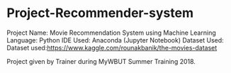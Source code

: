 # Project-Recommender-system
Project Name: Movie Recommendation System using Machine Learning
Language: Python 
IDE Used: Anaconda (Jupyter Notebook)
Dataset Used: Dataset used:https://www.kaggle.com/rounakbanik/the-movies-dataset

Project given by Trainer during MyWBUT Summer Training 2018.
